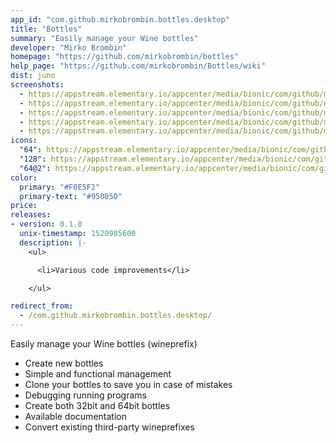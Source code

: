 ```yaml
---
app_id: "com.github.mirkobrombin.bottles.desktop"
title: "Bottles"
summary: "Easily manage your Wine bottles"
developer: "Mirko Brombin"
homepage: "https://github.com/mirkobrombin/bottles"
help_page: "https://github.com/mirkobrombin/Bottles/wiki"
dist: juno
screenshots:
  - https://appstream.elementary.io/appcenter/media/bionic/com/github/mirkobrombin.bottles/5449A4A86FE8355FBD3106F8A8F0E050/screenshots/image-1_orig.png
  - https://appstream.elementary.io/appcenter/media/bionic/com/github/mirkobrombin.bottles/5449A4A86FE8355FBD3106F8A8F0E050/screenshots/image-2_orig.png
  - https://appstream.elementary.io/appcenter/media/bionic/com/github/mirkobrombin.bottles/5449A4A86FE8355FBD3106F8A8F0E050/screenshots/image-3_orig.png
  - https://appstream.elementary.io/appcenter/media/bionic/com/github/mirkobrombin.bottles/5449A4A86FE8355FBD3106F8A8F0E050/screenshots/image-4_orig.png
  - https://appstream.elementary.io/appcenter/media/bionic/com/github/mirkobrombin.bottles/5449A4A86FE8355FBD3106F8A8F0E050/screenshots/image-5_orig.png
icons:
  "64": https://appstream.elementary.io/appcenter/media/bionic/com/github/mirkobrombin.bottles/5449A4A86FE8355FBD3106F8A8F0E050/icons/64x64/com.github.mirkobrombin.bottles_com.github.mirkobrombin.bottles.png
  "128": https://appstream.elementary.io/appcenter/media/bionic/com/github/mirkobrombin.bottles/5449A4A86FE8355FBD3106F8A8F0E050/icons/128x128/com.github.mirkobrombin.bottles_com.github.mirkobrombin.bottles.png
  "64@2": https://appstream.elementary.io/appcenter/media/bionic/com/github/mirkobrombin.bottles/5449A4A86FE8355FBD3106F8A8F0E050/icons/64x64@2/com.github.mirkobrombin.bottles_com.github.mirkobrombin.bottles.png
color:
  primary: "#F0E5F2"
  primary-text: "#95005D"
price: 
releases:
- version: 0.1.8
  unix-timestamp: 1520985600
  description: |-
    <ul>

      <li>Various code improvements</li>

    </ul>

redirect_from:
  - /com.github.mirkobrombin.bottles.desktop/
---
```

<p>Easily manage your Wine bottles (wineprefix)</p>
<ul>
  <li>Create new bottles</li>
  <li>Simple and functional management</li>
  <li>Clone your bottles to save you in case of mistakes</li>
  <li>Debugging running programs</li>
  <li>Create both 32bit and 64bit bottles</li>
  <li>Available documentation</li>
  <li>Convert existing third-party wineprefixes</li>
</ul>
